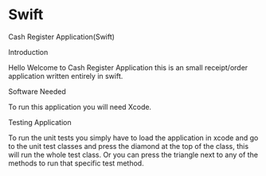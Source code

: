 # Swift

Cash Register Application(Swift)

Introduction

Hello Welcome to Cash Register Application this is an small receipt/order application written entirely in swift.

Software Needed

To run this application you will need Xcode.

Testing Application

To run the unit tests you simply have to load the application in xcode and go to the unit test classes and press 
the diamond at the top of the class, this will run the whole test class. Or you can press the triangle next to any of the methods to run that specific test method.

